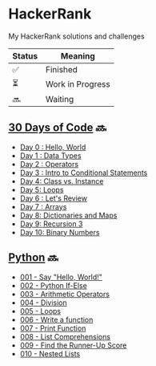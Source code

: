 # HackerRank
My HackerRank solutions and challenges

| Status | Meaning |
|--|--|
| ✅ | Finished |
| ⏳| Work in Progress |
| 🔜 | Waiting |

## [30 Days of Code](https://github.com/hevalhazalkurt/Learn_Code_Study_Notes/tree/master/HackerRank/30_Days_of_Code_Python) 🔜

* [Day 0 : Hello, World](https://github.com/hevalhazalkurt/Learn_Code_Study_Notes/blob/master/HackerRank/30_Days_of_Code_Python/Day%200%20-%20Hello%2C%20World.md)
* [Day 1 : Data Types](https://github.com/hevalhazalkurt/Learn_Code_Study_Notes/blob/master/HackerRank/30_Days_of_Code_Python/Day%201%20-%20Data%20Types.md)
* [Day 2 : Operators](https://github.com/hevalhazalkurt/Learn_Code_Study_Notes/blob/master/HackerRank/30_Days_of_Code_Python/Day%202%20-%20Operators.md)
* [Day 3 : Intro to Conditional Statements](https://github.com/hevalhazalkurt/Learn_Code_Study_Notes/blob/master/HackerRank/30_Days_of_Code_Python/Day%203%20-%20Intro%20to%20Conditional%20Statements.md)
* [Day 4: Class vs. Instance](https://github.com/hevalhazalkurt/Learn_Code_Study_Notes/blob/master/HackerRank/30_Days_of_Code_Python/Day%204%20-%20Class%20vs.%20Instance.md)
* [Day 5: Loops](https://github.com/hevalhazalkurt/Learn_Code_Study_Notes/blob/master/HackerRank/30_Days_of_Code_Python/Day%205%20-%20Loops.md)
* [Day 6 : Let's Review](https://github.com/hevalhazalkurt/Learn_Code_Study_Notes/blob/master/HackerRank/30_Days_of_Code_Python/Day%206%20-%20Let's%20Review.md)
* [Day 7 : Arrays](https://github.com/hevalhazalkurt/Learn_Code_Study_Notes/blob/master/HackerRank/30_Days_of_Code_Python/Day%207-%20Arrays.md)
* [Day 8: Dictionaries and Maps](https://github.com/hevalhazalkurt/Learn_Code_Study_Notes/blob/master/HackerRank/30_Days_of_Code_Python/Day%208-%20Dictionaries%20and%20Maps.md)
* [Day 9: Recursion 3](https://github.com/hevalhazalkurt/Learn_Code_Study_Notes/blob/master/HackerRank/30_Days_of_Code_Python/Day_9-Recursion_3.md)
* [Day 10: Binary Numbers](https://github.com/hevalhazalkurt/Learn_Code_Study_Notes/blob/master/HackerRank/30_Days_of_Code_Python/Day_10-Binary_Numbers.md)

## [Python](https://github.com/hevalhazalkurt/Learn_Code_Study_Notes/tree/master/HackerRank/Python_Language_Proficiency) 🔜
* [001 - Say "Hello, World!"](https://github.com/hevalhazalkurt/Learn_Code_Study_Notes/blob/master/HackerRank/Python_Language_Proficiency/001%20-%20Say%20%22Hello%2C%20World!%22%20With%20Python.md)
* [002 - Python If-Else](https://github.com/hevalhazalkurt/Learn_Code_Study_Notes/blob/master/HackerRank/Python_Language_Proficiency/002%20-%20Python%20If-Else.md)
* [003 - Arithmetic Operators](https://github.com/hevalhazalkurt/Learn_Code_Study_Notes/blob/master/HackerRank/Python_Language_Proficiency/003%20-%20Arithmetic%20Operators.md)
* [004 - Division](https://github.com/hevalhazalkurt/Learn_Code_Study_Notes/blob/master/HackerRank/Python_Language_Proficiency/004%20-%20Division.md)
* [005 - Loops](https://github.com/hevalhazalkurt/Learn_Code_Study_Notes/blob/master/HackerRank/Python_Language_Proficiency/005%20-%20Loops.md)
* [006 - Write a function](https://github.com/hevalhazalkurt/Learn_Code_Study_Notes/blob/master/HackerRank/Python_Language_Proficiency/006%20-%20Write%20a%20function.md)
* [007 - Print Function](https://github.com/hevalhazalkurt/Learn_Code_Study_Notes/blob/master/HackerRank/Python_Language_Proficiency/007%20-%20Print%20Function.md)
* [008 - List Comprehensions](https://github.com/hevalhazalkurt/Learn_Code_Study_Notes/blob/master/HackerRank/Python_Language_Proficiency/008%20-%20List%20Comprehensions.md)
* [009 - Find the Runner-Up Score](https://github.com/hevalhazalkurt/Learn_Code_Study_Notes/blob/master/HackerRank/Python_Language_Proficiency/009%20-%20Find%20the%20Runner-Up%20Score.md)
* [010 - Nested Lists](https://github.com/hevalhazalkurt/Learn_Code_Study_Notes/blob/master/HackerRank/Python_Language_Proficiency/010%20-%20Nested%20Lists.md)
